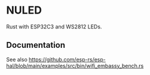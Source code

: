 # NULED
Rust with ESP32C3 and WS2812 LEDs.

## Documentation
See also https://github.com/esp-rs/esp-hal/blob/main/examples/src/bin/wifi_embassy_bench.rs